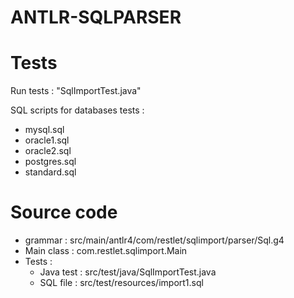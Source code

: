 ANTLR-SQLPARSER
===============

Tests
=====

Run tests : "SqlImportTest.java"

SQL scripts for databases tests :
- mysql.sql
- oracle1.sql
- oracle2.sql
- postgres.sql
- standard.sql

Source code
===========

- grammar : src/main/antlr4/com/restlet/sqlimport/parser/Sql.g4
- Main class : com.restlet.sqlimport.Main
- Tests :
  - Java test : src/test/java/SqlImportTest.java
  - SQL file : src/test/resources/import1.sql
